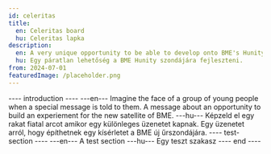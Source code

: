 ```yaml
---
id: celeritas
title:
  en: Celeritas board
  hu: Celeritas lapka
description:
  en: A very unique opportunity to be able to develop onto BME's Hunity satellite.
  hu: Egy páratlan lehetőség a BME Hunity szondájára fejleszteni.
from: 2024-07-01
featuredImage: /placeholder.png
---
```

---- introduction ----
---en---
Imagine the face of a group of young people when a special message is told to them.
A message about an opportunity to build an experiement for the new satellite of BME.
---hu---
Képzeld el egy rakat fiatal arcot amikor egy különleges üzenetet kapnak.
Egy üzenetet arról, hogy építhetnek egy kísérletet a BME új űrszondájára.
---- test-section ----
---en---
A test section
---hu---
Egy teszt szakasz
---- end ----
